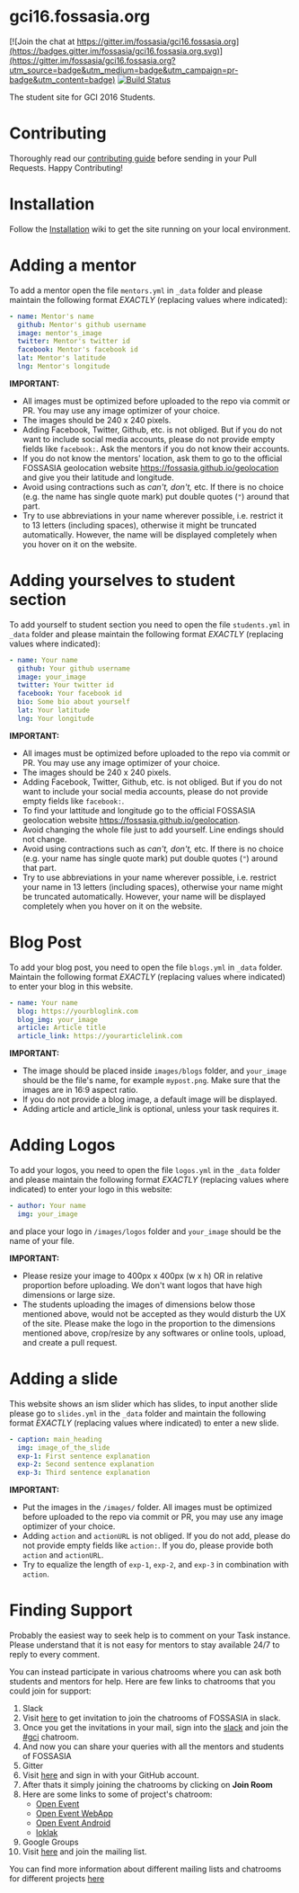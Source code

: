 # gci16.fossasia.org

[![Join the chat at https://gitter.im/fossasia/gci16.fossasia.org](https://badges.gitter.im/fossasia/gci16.fossasia.org.svg)](https://gitter.im/fossasia/gci16.fossasia.org?utm_source=badge&utm_medium=badge&utm_campaign=pr-badge&utm_content=badge)
[![Build Status](https://travis-ci.org/fossasia/gci16.fossasia.org.svg)](https://travis-ci.org/fossasia/gci16.fossasia.org)

The student site for GCI 2016 Students.

# Contributing

Thoroughly read our [contributing guide](https://github.com/fossasia/gci16.fossasia.org/blob/gh-pages/CONTRIBUTING.md) before sending in your Pull Requests. Happy Contributing!

# Installation

Follow the [Installation](https://github.com/fossasia/gci16.fossasia.org/wiki/Installation) wiki to get the site running on your local environment.

# Adding a mentor

To add a mentor open the file `mentors.yml` in `_data` folder and please maintain the following format *EXACTLY* (replacing values where indicated):

```yaml
- name: Mentor's name
  github: Mentor's github username
  image: mentor's_image
  twitter: Mentor's twitter id
  facebook: Mentor's facebook id
  lat: Mentor's latitude
  lng: Mentor's longitude
```

**IMPORTANT:**

- All images must be optimized before uploaded to the repo via commit or PR. You may use any image optimizer of your choice.
- The images should be 240 x 240 pixels.
- Adding Facebook, Twitter, Github, etc. is not obliged. But if you do not want to include social media accounts, please do not provide empty fields like `facebook:`. Ask the mentors if you do not know their accounts.
- If you do not know the mentors' location, ask them to go to the official FOSSASIA geolocation website <https://fossasia.github.io/geolocation> and give you their latitude and longitude.
- Avoid using contractions such as *can't, don't,* etc. If there is no choice (e.g. the name has single quote mark) put double quotes (`"`) around that part.
- Try to use abbreviations in your name wherever possible, i.e. restrict it to 13 letters (including spaces), otherwise it might be truncated automatically. However, the name will be displayed completely when you hover on it on the website.

# Adding yourselves to student section

To add yourself to student section you need to open the file `students.yml` in `_data` folder and please maintain the following format *EXACTLY* (replacing values where indicated):

```yaml
- name: Your name
  github: Your github username
  image: your_image
  twitter: Your twitter id
  facebook: Your facebook id
  bio: Some bio about yourself
  lat: Your latitude
  lng: Your longitude
```

**IMPORTANT:**

- All images must be optimized before uploaded to the repo via commit or PR. You may use any image optimizer of your choice.
- The images should be 240 x 240 pixels.
- Adding Facebook, Twitter, Github, etc. is not obliged. But if you do not want to include your social media accounts, please do not provide empty fields like `facebook:`.
- To find your lattitude and longitude go to the official FOSSASIA geolocation website <https://fossasia.github.io/geolocation>.
- Avoid changing the whole file just to add yourself. Line endings should not change.
- Avoid using contractions such as *can't, don't,* etc. If there is no choice (e.g. your name has single quote mark) put double quotes (`"`) around that part.
- Try to use abbreviations in your name wherever possible, i.e. restrict your name in 13 letters (including spaces), otherwise your name might be truncated automatically. However, your name will be displayed completely when you hover on it on the website.

# Blog Post

To add your blog post, you need to open the file `blogs.yml` in `_data` folder. Maintain the following format *EXACTLY* (replacing values where indicated) to enter your blog in this website.

```yaml
- name: Your name
  blog: https://yourbloglink.com
  blog_img: your_image
  article: Article title
  article_link: https://yourarticlelink.com
```

**IMPORTANT:**

- The image should be placed inside `images/blogs` folder, and `your_image` should be the file's name, for example `mypost.png`. Make sure that the images are in 16:9 aspect ratio.
- If you do not provide a blog image, a default image will be displayed.
- Adding article and article_link is optional, unless your task requires it.

# Adding Logos

To add your logos, you need to open the file `logos.yml` in the `_data` folder and please
maintain the following format *EXACTLY* (replacing values where indicated) to enter your logo in this website:

```yaml
- author: Your name
  img: your_image
```

and place your logo in `/images/logos` folder and `your_image` should be the name of your file.

**IMPORTANT:**

- Please resize your image to 400px x 400px (w x h) OR in relative proportion before uploading. We don't want logos that have high dimensions or large size.
- The students uploading the images of dimensions below those mentioned above, would not be accepted as they would disturb the UX of the site. Please make the logo in the proportion to the dimensions mentioned above, crop/resize by any softwares or online tools, upload, and create a pull request.

# Adding a slide

This website shows an ism slider which has slides, to input another slide please go to `slides.yml` in the `_data` folder and maintain the following format *EXACTLY* (replacing values where indicated) to enter a new slide.

```yaml
- caption: main_heading
  img: image_of_the_slide
  exp-1: First sentence explanation
  exp-2: Second sentence explanation
  exp-3: Third sentence explanation
```

**IMPORTANT:**

- Put the images in the `/images/` folder. All images must be optimized before uploaded to the repo via commit or PR, you may use any image optimizer of your choice.
- Adding `action` and `actionURL` is not obliged. If you do not add, please do not provide empty fields like `action:`. If you do, please provide both `action` and `actionURL`.
- Try to equalize the length of `exp-1`, `exp-2`, and `exp-3` in combination with `action`.

# Finding Support

Probably the easiest way to seek help is to comment on your Task instance. Please understand that it is not easy for mentors to stay available 24/7 to reply to every comment.

You can instead participate in various chatrooms where you can ask both students and mentors for help. Here are few links to chatrooms that you could join for support:

1. Slack
2. Visit [here](http://fossasia-slack.herokuapp.com/) to get invitation to join the chatrooms of FOSSASIA in slack.
3. Once you get the invitations in your mail, sign into the [slack](http://fossasia.slack.com)
   and join the [#gci](https://fossasia.slack.com/messages/gci/) chatroom.
4. And now you can share your queries with all the mentors and students of FOSSASIA
5. Gitter
6. Visit [here](https://gitter.im/) and sign in with your GitHub account.
7. After thats it simply joining the chatrooms by clicking on **Join Room**
8. Here are some links to some of project's chatroom:
   - [Open Event](https://gitter.im/fossasia/open-event)
   - [Open Event WebApp](https://gitter.im/fossasia/open-event-webapp)
   - [Open Event Android](https://gitter.im/fossasia/open-event-android)
   - [loklak](https://gitter.im/loklak/loklak)
9. Google Groups
10. Visit [here](https://groups.google.com/forum/#!forum/fossasia) and join the
    mailing list.

You can find more information about different mailing lists and chatrooms for
different projects [here](http://labs.fossasia.org/#projects)

